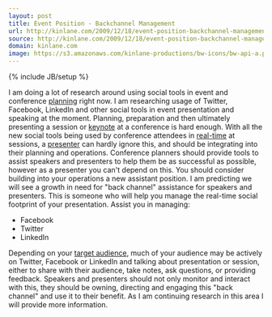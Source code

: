 ```yaml
---
layout: post
title: Event Position - Backchannel Management
url: http://kinlane.com/2009/12/18/event-position-backchannel-management/
source: http://kinlane.com/2009/12/18/event-position-backchannel-management/
domain: kinlane.com
image: https://s3.amazonaws.com/kinlane-productions/bw-icons/bw-api-a.png
---
```

{% include JB/setup %}

<p>
     I am doing a lot of research around using social tools in event and conference <a class="zem_slink" title="Planning" rel="wikipedia" href="http://en.wikipedia.org/wiki/Planning">planning</a> right now. I am researching usage of Twitter, Facebook, LinkedIn and other social tools in event presentation and speaking at the moment. Planning, preparation and then ultimately presenting a session or <a class="zem_slink" title="Keynote" rel="wikipedia" href="http://en.wikipedia.org/wiki/Keynote">keynote</a> at a conference is hard enough. With all the new social tools being used by conference attendees in <a class="zem_slink" title="Real-time computing" rel="wikipedia" href="http://en.wikipedia.org/wiki/Real-time_computing">real-time</a> at sessions, a <a class="zem_slink" title="Presenter" rel="wikipedia" href="http://en.wikipedia.org/wiki/Presenter">presenter</a> can hardly ignore this, and should be integrating into their planning and operations. Conference planners should provide tools to assist speakers and presenters to help them be as successful as possible, however as a presenter you can't depend on this. You should consider building into your operations a new assistant position. I am predicting we will see a growth in need for "back channel" assistance for speakers and presenters. This is someone who will help you manage the real-time social footprint of your presentation. Assist you in managing:
</p>
<ul class="mainlist">
     <li>Facebook
     </li>
     <li>Twitter
     </li>
     <li>LinkedIn
     </li>
</ul>
<p>
     Depending on your <a class="zem_slink" title="Target audience" rel="wikipedia" href="http://en.wikipedia.org/wiki/Target_audience">target audience</a>, much of your audience may be actively on Twitter, Facebook or LinkedIn and talking about presentation or session, either to share with their audience, take notes, ask questions, or providing feedback. Speakers and presenters should not only monitor and interact with this, they should be owning, directing and engaging this "back channel" and use it to their benefit. As I am continuing research in this area I will provide more information.
</p>